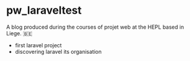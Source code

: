 # pw_laraveltest
A blog produced during the courses of projet web at the HEPL based in Liege. 🇧🇪

- first laravel project
- discovering laravel its organisation
